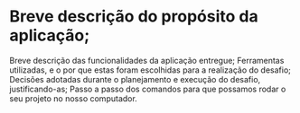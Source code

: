 <h1>Breve descrição do propósito da aplicação;</h1>
Breve descrição das funcionalidades da
aplicação entregue;
Ferramentas utilizadas, e o por que estas foram
escolhidas para a realização do desafio;
Decisões adotadas durante o planejamento e
execução do desafio, justificando-as;
Passo a passo dos comandos para que
possamos rodar o seu projeto no nosso
computador.